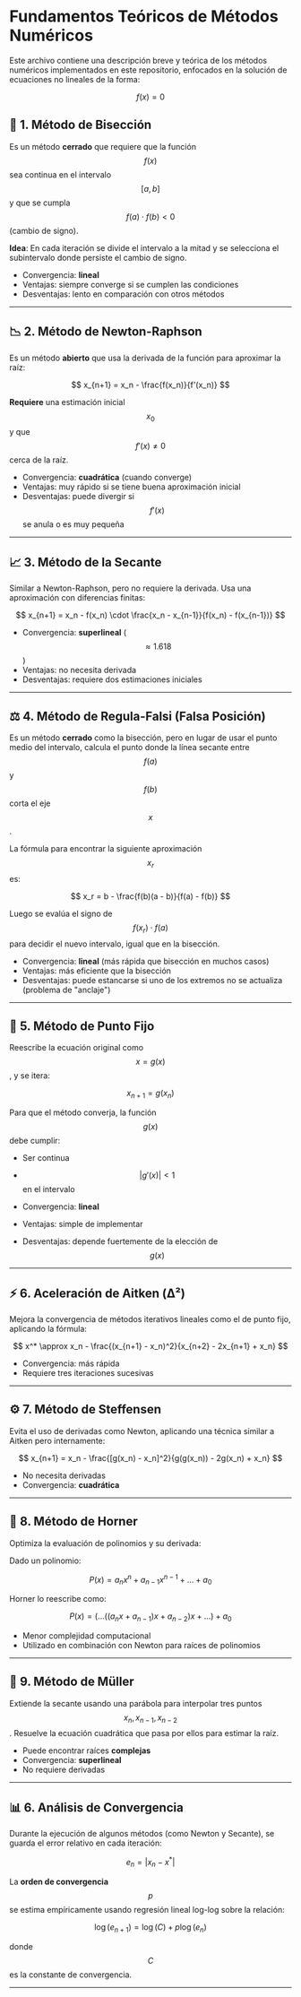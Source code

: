 # Fundamentos Teóricos de Métodos Numéricos

Este archivo contiene una descripción breve y teórica de los métodos numéricos implementados en este repositorio, enfocados en la solución de ecuaciones no lineales de la forma:

$$
f(x) = 0
$$

## 📐 1. Método de Bisección

Es un método **cerrado** que requiere que la función $$f(x)$$ sea continua en el intervalo $$[a, b]$$ y que se cumpla $$f(a) \cdot f(b) < 0$$ (cambio de signo).

**Idea**: En cada iteración se divide el intervalo a la mitad y se selecciona el subintervalo donde persiste el cambio de signo.

- Convergencia: **lineal**  
- Ventajas: siempre converge si se cumplen las condiciones  
- Desventajas: lento en comparación con otros métodos

---

## 📉 2. Método de Newton-Raphson

Es un método **abierto** que usa la derivada de la función para aproximar la raíz:

$$
x_{n+1} = x_n - \frac{f(x_n)}{f'(x_n)}
$$

**Requiere** una estimación inicial $$x_0$$ y que $$f'(x) \neq 0$$ cerca de la raíz.

- Convergencia: **cuadrática** (cuando converge)  
- Ventajas: muy rápido si se tiene buena aproximación inicial  
- Desventajas: puede divergir si $$f'(x)$$ se anula o es muy pequeña

---

## 📈 3. Método de la Secante

Similar a Newton-Raphson, pero no requiere la derivada. Usa una aproximación con diferencias finitas:

$$
x_{n+1} = x_n - f(x_n) \cdot \frac{x_n - x_{n-1}}{f(x_n) - f(x_{n-1})}
$$

- Convergencia: **superlineal** ($$\approx 1.618$$)  
- Ventajas: no necesita derivada  
- Desventajas: requiere dos estimaciones iniciales

---

## ⚖️ 4. Método de Regula-Falsi (Falsa Posición)

Es un método **cerrado** como la bisección, pero en lugar de usar el punto medio del intervalo, calcula el punto donde la línea secante entre $$f(a)$$ y $$f(b)$$ corta el eje $$x$$.

La fórmula para encontrar la siguiente aproximación $$x_r$$ es:

$$
x_r = b - \frac{f(b)(a - b)}{f(a) - f(b)}
$$

Luego se evalúa el signo de $$f(x_r) \cdot f(a)$$ para decidir el nuevo intervalo, igual que en la bisección.

- Convergencia: **lineal** (más rápida que bisección en muchos casos)  
- Ventajas: más eficiente que la bisección  
- Desventajas: puede estancarse si uno de los extremos no se actualiza (problema de "anclaje")

---

## 🔁 5. Método de Punto Fijo

Reescribe la ecuación original como $$x = g(x)$$, y se itera:

$$
x_{n+1} = g(x_n)
$$

Para que el método converja, la función $$g(x)$$ debe cumplir:

- Ser continua  
- $$|g'(x)| < 1$$ en el intervalo

- Convergencia: **lineal**  
- Ventajas: simple de implementar  
- Desventajas: depende fuertemente de la elección de $$g(x)$$


---
## ⚡ 6. Aceleración de Aitken (Δ²)

Mejora la convergencia de métodos iterativos lineales como el de punto fijo, aplicando la fórmula:

$$
x^* \approx x_n - \frac{(x_{n+1} - x_n)^2}{x_{n+2} - 2x_{n+1} + x_n}
$$

- Convergencia: más rápida  
- Requiere tres iteraciones sucesivas

---

## ⚙️ 7. Método de Steffensen

Evita el uso de derivadas como Newton, aplicando una técnica similar a Aitken pero internamente:

$$
x_{n+1} = x_n - \frac{[g(x_n) - x_n]^2}{g(g(x_n)) - 2g(x_n) + x_n}
$$

- No necesita derivadas  
- Convergencia: **cuadrática**

---

## 🧮 8. Método de Horner

Optimiza la evaluación de polinomios y su derivada:

Dado un polinomio:

$$
P(x) = a_nx^n + a_{n-1}x^{n-1} + \dots + a_0
$$

Horner lo reescribe como:

$$
P(x) = (\dots((a_nx + a_{n-1})x + a_{n-2})x + \dots ) + a_0
$$

- Menor complejidad computacional  
- Utilizado en combinación con Newton para raíces de polinomios

---

## 🔎 9. Método de Müller

Extiende la secante usando una parábola para interpolar tres puntos $$x_{n}, x_{n-1}, x_{n-2}$$. Resuelve la ecuación cuadrática que pasa por ellos para estimar la raíz.

- Puede encontrar raíces **complejas**
- Convergencia: **superlineal**
- No requiere derivadas

---

## 📊 6. Análisis de Convergencia

Durante la ejecución de algunos métodos (como Newton y Secante), se guarda el error relativo en cada iteración:

$$
e_n = |x_n - x^*|
$$

La **orden de convergencia** $$p$$ se estima empíricamente usando regresión lineal log-log sobre la relación:

$$
\log(e_{n+1}) = \log(C) + p \log(e_n)
$$

donde $$C$$ es la constante de convergencia.

---


